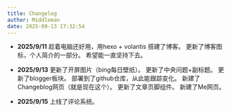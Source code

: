 ```yaml
---
title: Changelog
author: Middleman
date: 2025-09-13 17:32:54
---
```


- **2025/9/11**
趁着电脑还好用，用hexo + volantis 搭建了博客。
更新了博客图标，个人简介的一部分。
希望能一直坚持下去。

- **2025/9/13**
更新了开屏图片（bing每日壁纸）。
更新了中央问题+副标题。
更新了blogger板块。
部署到了github仓库，从此能跟踪变化。
新建了Changeblog网页（就是现在这个）。
更新了文章页脚组件。
新建了Me网页。

- **2025/9/15**
上线了评论系统。
